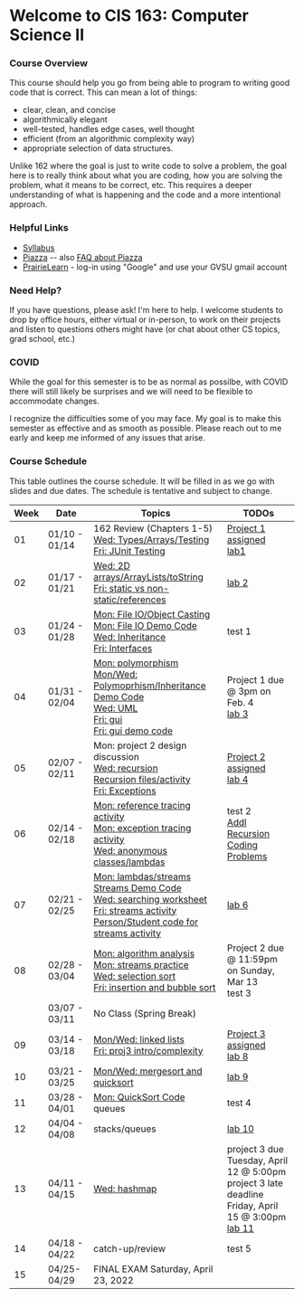 # Welcome to CIS 163:  Computer Science II

### Course Overview
This course should help you go from being able to program to writing good code that is correct.
This can mean a lot of things:
* clear, clean, and concise
* algorithmically elegant
* well-tested, handles edge cases, well thought
* efficient (from an algorithmic complexity way)
* appropriate selection of data structures.

Unlike 162 where the goal is just to write code to solve a problem, the goal here is to really think about
what you are coding, how you are solving the problem, what it means to be correct, etc.
This requires a deeper understanding
of what is happening and the code and a more intentional approach.

### Helpful Links

* [Syllabus](syllabus.md)
* [Piazza](https://www.piazza.com/gvsu/winter2022/cis16306/home) -- also [FAQ about Piazza](piazza-faq.md)
* [PrairieLearn](https://www.prairielearn.org/pl/course_instance/129006) - log-in
  using "Google" and use your GVSU gmail account

### Need Help?
If you have questions, please ask!  I'm here to help.  I welcome students
to drop by office hours, either virtual or in-person,
to work on their projects and listen to questions others might have (or chat
about other CS topics, grad school, etc.)

### COVID
While the goal for this semester is to be as normal as possilbe,
with COVID there will still likely be
surprises and we will need to be flexible to accommodate changes.

I recognize the difficulties some of you may face.
My goal is to make this semester as effective and as smooth
as possible.  Please reach out to me early and keep me informed
of any issues that arise.

### Course Schedule
This table outlines the course schedule.  It will be filled in
as we go with slides and due dates.  The schedule is tentative and subject to change.

| Week | Date          | Topics | TODOs |
| ---- | ------------- | ------ | --------- |
|  01  | 01/10 - 01/14 |  162 Review (Chapters 1-5) <br> [Wed: Types/Arrays/Testing](lec-notes/lec02-recap.pdf) <br> [Fri: JUnit Testing](lec-notes/lec03-recap.pdf) | [Project 1 assigned](https://www.prairielearn.org/pl/course_instance/129006) <br> [lab1](misc-files/lab1/lab1.md) |
|  02  | 01/17 - 01/21 | [Wed: 2D arrays/ArrayLists/toString](lec-notes/lec04-recap.pdf) <br> [Fri: static vs non-static/references](lec-notes/lec05-recap.pdf) | [lab 2](https://www.prairielearn.org/pl/course_instance/129006/assessment/2316732) | 
|  03  | 01/24 - 01/28 |  [Mon: File IO/Object Casting](lec-notes/lec06-fileio-equals.pdf) <br> [Mon: File IO Demo Code](misc-files/lec-demos/FileIODemo.java) <br> [Wed: Inheritance](lec-notes/lec07-inheritance.pdf) <br> [Fri: Interfaces](lec-notes/lec08-interfaces.pdf) | test 1 |
|  04  | 01/31 - 02/04 |  [Mon: polymorphism](lec-notes/lec09-polymorphism.pdf) <br> [Mon/Wed: Polymoprhism/Inheritance Demo Code](misc-files/lec-demos/inheritance) <br> [Wed: UML](lec-notes/lec10-uml.pdf) <br> [Fri: gui](lec-notes/lec11-gui.pdf) <br> [Fri: gui demo code](misc-files/lec-demos/gui) | Project 1 due @ 3pm on Feb. 4 <br> [lab 3](https://www.prairielearn.org/pl/course_instance/129006/assessment/2317081) |
|  05  | 02/07 - 02/11 |  Mon: project 2 design discussion <br> [Wed: recursion](lec-notes/lec13-recursion.pdf) <br> [Recursion files/activity](misc-files/lec-demos/recursion) <br> [Fri: Exceptions](lec-notes/lec14-exceptions.pdf) | [Project 2 assigned](https://www.prairielearn.org/pl/course_instance/129006/assessment/2317204) <br> [lab 4](https://www.prairielearn.org/pl/course_instance/129006/assessment/2317266) |
|  06  | 02/14 - 02/18 |  [Mon: reference tracing activity](misc-files/lec-demos/references/trace-activity.md) <br> [Mon: exception tracing activity](misc-files/lec-demos/exceptions/trace-activity.md) <br> [Wed: anonymous classes/lambdas](lec-notes/lec16-anonymous-lambda.pdf) | test 2 <br> [Addl Recursion Coding Problems](https://www.prairielearn.org/pl/course_instance/129006/assessment/2317453) |  
|  07  | 02/21 - 02/25 | [Mon: lambdas/streams](lec-notes/lec18-collections-streams-lambdas.pdf) <br> [Streams Demo Code](misc-files/lec-demos/streams/Car.java) <br> [Wed: searching worksheet](misc-files/lec-demos/searching/searching-activity.md) <br> [Fri: streams activity](misc-files/lec-demos/streams/stream-activity.md) <br> [Person/Student code for streams activity](misc-files/lec-demos/streams) | [lab 6](https://www.prairielearn.org/pl/course_instance/129006/assessment/2317634) |
|  08  | 02/28 - 03/04 |  [Mon: algorithm analysis](lec-notes/lec21-algorithm-analysis.pdf) <br> [Mon: streams practice](https://www.prairielearn.org/pl/course_instance/129006/assessment/2317719) <br> [Wed: selection sort ](lec-notes/lec22-sorting-selection.pdf) <br> [Fri: insertion and bubble sort](lec-notes/lec23-sorting-insertion-bubble.pdf) | Project 2 due @ 11:59pm on Sunday, Mar 13 <br> test 3 | 
|      | 03/07 - 03/11 | No Class (Spring Break)  |  |
|  09  | 03/14 - 03/18 | [Mon/Wed: linked lists](lec-notes/lec24-linked-list.pdf) <br> [Fri: proj3 intro/complexity](lec-notes/lec25-code-complexity.pdf) | [Project 3 assigned](https://www.prairielearn.org/pl/course_instance/129006/assessment/2317973) <br> [lab 8](https://www.prairielearn.org/pl/course_instance/129006/assessment/2317916) |  
|  10  | 03/21 - 03/25 |  [Mon/Wed: mergesort and quicksort](lec-notes/lec26-sorting.pdf) | [lab 9](https://www.prairielearn.org/pl/course_instance/129006/assessment/2318088) | 
|  11  | 03/28 - 04/01 | [Mon: QuickSort Code](misc-files/lec-demos/QuickSort.java) <br> queues | test 4 |
|  12  | 04/04 - 04/08 |  stacks/queues | [lab 10](https://www.prairielearn.org/pl/course_instance/129006/assessment/2318309) |
|  13  | 04/11 - 04/15 | [Wed: hashmap](lec-notes/lec35-hashmap.pdf) | project 3 due Tuesday, April 12 @ 5:00pm <br> project 3 late deadline Friday, April 15 @ 3:00pm <br> [lab 11](https://www.prairielearn.org/pl/course_instance/129006/assessment/2318407) |
|  14  | 04/18 - 04/22 |  catch-up/review | test 5 | 
|  15  | 04/25-04/29 | FINAL EXAM Saturday, April 23, 2022 |  |
